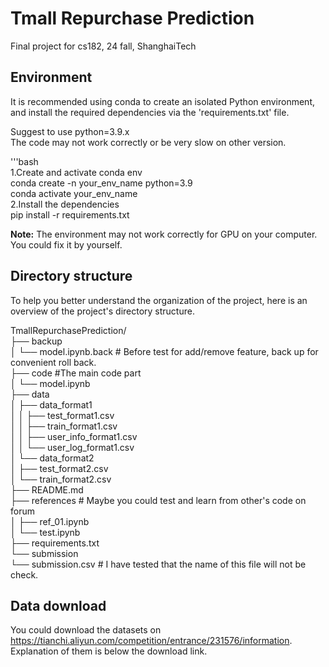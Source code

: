 # Tmall Repurchase Prediction
Final project for cs182, 24 fall, ShanghaiTech

## Environment
It is recommended using conda to create an isolated Python environment, and install the required dependencies via the 'requirements.txt' file.  

Suggest to use python=3.9.x  
The code may not work correctly or be very slow on other version.  

'''bash  
1.Create and activate conda env  
conda create -n your_env_name python=3.9  
conda activate your_env_name  
2.Install the dependencies  
pip install -r requirements.txt  

**Note:** The environment may not work correctly for GPU on your computer. You could fix it by yourself.  

## Directory structure
To help you better understand the organization of the project, here is an overview of the project's directory structure.

TmallRepurchasePrediction/  
├── backup  
│   └── model.ipynb.back # Before test for add/remove feature, back up for convenient roll back.  
├── code #The main code part  
│   └── model.ipynb  
├── data  
│   ├── data_format1  
│   │   ├── test_format1.csv  
│   │   ├── train_format1.csv  
│   │   ├── user_info_format1.csv  
│   │   └── user_log_format1.csv  
│   └── data_format2  
│       ├── test_format2.csv  
│       └── train_format2.csv  
├── README.md  
├── references # Maybe you could test and learn from other's code on forum  
│   ├── ref_01.ipynb  
│   └── test.ipynb  
├── requirements.txt  
└── submission  
    └── submission.csv # I have tested that the name of this file will not be check.  

## Data download
You could download the datasets on https://tianchi.aliyun.com/competition/entrance/231576/information. Explanation of them is below the download link.